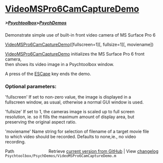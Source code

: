 # [VideoMSPro6CamCaptureDemo](VideoMSPro6CamCaptureDemo)
##### >[Psychtoolbox](Psychtoolbox)>[PsychDemos](PsychDemos)

Demonstrate simple use of built-in front video camera of MS Surface Pro 6  
  
[VideoMSPro6CamCaptureDemo](VideoMSPro6CamCaptureDemo)([fullscreen=1][, fullsize=1][, moviename])  
  
[VideoMSPro6CamCaptureDemo](VideoMSPro6CamCaptureDemo) initializes the MS Surface Pro 6 front camera,  
then shows its video image in a Psychtoolbox window.  
  
A press of the [ESCape](ESCape) key ends the demo.  
  
### Optional parameters:  
  
'fullscreen' If set to non-zero value, the image is displayed in a  
fullscreen window, as usual, otherwise a normal GUI window is used.  
  
'fullsize' If set to 1, the cameras image is scaled up to full screen  
resolution, ie. so it fills the maximum amount of display area, but  
preserving the original aspect ratio.  
  
'moviename' Name string for selection of filename of a target movie file  
to which video should be recorded. Defaults to none,ie., no video  
recording.  
  




<div class="code_header" style="text-align:right;">
  <span style="float:left;">Path&nbsp;&nbsp;</span> <span class="counter">Retrieve <a href=
  "https://raw.github.com/Psychtoolbox-3/Psychtoolbox-3/beta/Psychtoolbox/PsychDemos/VideoMSPro6CamCaptureDemo.m">current version from GitHub</a> | View <a href=
  "https://github.com/Psychtoolbox-3/Psychtoolbox-3/commits/beta/Psychtoolbox/PsychDemos/VideoMSPro6CamCaptureDemo.m">changelog</a></span>
</div>
<div class="code">
  <code>Psychtoolbox/PsychDemos/VideoMSPro6CamCaptureDemo.m</code>
</div>


